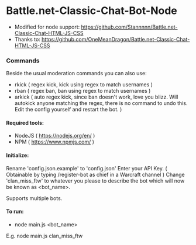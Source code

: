 # Battle.net-Classic-Chat-Bot-Node

- Modified for node support: https://github.com/Stannnnn/Battle.net-Classic-Chat-HTML-JS-CSS
- Thanks to: https://github.com/OneMeanDragon/Battle.net-Classic-Chat-HTML-JS-CSS

### Commands
Beside the usual moderation commands you can also use:
- rkick <regex> ( regex kick, kick using regex to match usernames )
- rban <regex> ( regex ban, ban using regex to match usernames )
- arkick <regex> ( auto regex kick, since ban doesn't work, love you blizz. Will autokick anyone matching the regex, there is no command to undo this. Edit the config yourself and restart the bot. )

#### Required tools:
- NodeJS ( https://nodejs.org/en/ )
- NPM ( https://www.npmjs.com/ )

#### Initialize:
Rename 'config.json.example' to 'config.json'
Enter your API Key. ( Obtainable by typing /register-bot as chief in a Warcraft channel )
Change 'clan_miss_ftw' to whatever you please to describe the bot which will now be known as <bot_name>.

Supports multiple bots.

#### To run:
- node main.js <bot_name>

E.g. node main.js clan_miss_ftw
